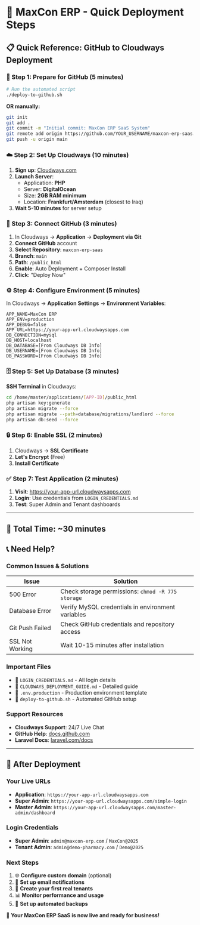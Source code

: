 # 🚀 MaxCon ERP - Quick Deployment Steps

## 📋 **Quick Reference: GitHub to Cloudways Deployment**

### **🔧 Step 1: Prepare for GitHub (5 minutes)**
```bash
# Run the automated script
./deploy-to-github.sh
```
**OR manually:**
```bash
git init
git add .
git commit -m "Initial commit: MaxCon ERP SaaS System"
git remote add origin https://github.com/YOUR_USERNAME/maxcon-erp-saas.git
git push -u origin main
```

### **☁️ Step 2: Set Up Cloudways (10 minutes)**
1. **Sign up**: [Cloudways.com](https://www.cloudways.com)
2. **Launch Server**:
   - Application: **PHP**
   - Server: **DigitalOcean**
   - Size: **2GB RAM minimum**
   - Location: **Frankfurt/Amsterdam** (closest to Iraq)
3. **Wait 5-10 minutes** for server setup

### **🔗 Step 3: Connect GitHub (3 minutes)**
1. In Cloudways → **Application** → **Deployment via Git**
2. **Connect GitHub** account
3. **Select Repository**: `maxcon-erp-saas`
4. **Branch**: `main`
5. **Path**: `/public_html`
6. **Enable**: Auto Deployment + Composer Install
7. **Click**: "Deploy Now"

### **⚙️ Step 4: Configure Environment (5 minutes)**
In Cloudways → **Application Settings** → **Environment Variables**:

```env
APP_NAME=MaxCon ERP
APP_ENV=production
APP_DEBUG=false
APP_URL=https://your-app-url.cloudwaysapps.com
DB_CONNECTION=mysql
DB_HOST=localhost
DB_DATABASE=[From Cloudways DB Info]
DB_USERNAME=[From Cloudways DB Info]
DB_PASSWORD=[From Cloudways DB Info]
```

### **🗄️ Step 5: Set Up Database (3 minutes)**
**SSH Terminal** in Cloudways:
```bash
cd /home/master/applications/[APP-ID]/public_html
php artisan key:generate
php artisan migrate --force
php artisan migrate --path=database/migrations/landlord --force
php artisan db:seed --force
```

### **🔒 Step 6: Enable SSL (2 minutes)**
1. Cloudways → **SSL Certificate**
2. **Let's Encrypt** (Free)
3. **Install Certificate**

### **✅ Step 7: Test Application (2 minutes)**
1. **Visit**: https://your-app-url.cloudwaysapps.com
2. **Login**: Use credentials from `LOGIN_CREDENTIALS.md`
3. **Test**: Super Admin and Tenant dashboards

---

## 🎯 **Total Time: ~30 minutes**

## 📞 **Need Help?**

### **Common Issues & Solutions**
| Issue | Solution |
|-------|----------|
| 500 Error | Check storage permissions: `chmod -R 775 storage` |
| Database Error | Verify MySQL credentials in environment variables |
| Git Push Failed | Check GitHub credentials and repository access |
| SSL Not Working | Wait 10-15 minutes after installation |

### **Important Files**
- 📄 `LOGIN_CREDENTIALS.md` - All login details
- 📄 `CLOUDWAYS_DEPLOYMENT_GUIDE.md` - Detailed guide
- 📄 `.env.production` - Production environment template
- 🔧 `deploy-to-github.sh` - Automated GitHub setup

### **Support Resources**
- **Cloudways Support**: 24/7 Live Chat
- **GitHub Help**: [docs.github.com](https://docs.github.com)
- **Laravel Docs**: [laravel.com/docs](https://laravel.com/docs)

---

## 🎉 **After Deployment**

### **Your Live URLs**
- **Application**: `https://your-app-url.cloudwaysapps.com`
- **Super Admin**: `https://your-app-url.cloudwaysapps.com/simple-login`
- **Master Admin**: `https://your-app-url.cloudwaysapps.com/master-admin/dashboard`

### **Login Credentials**
- **Super Admin**: `admin@maxcon-erp.com` / `MaxCon@2025`
- **Tenant Admin**: `admin@demo-pharmacy.com` / `Demo@2025`

### **Next Steps**
1. 🌐 **Configure custom domain** (optional)
2. 📧 **Set up email notifications**
3. 👥 **Create your first real tenants**
4. 📊 **Monitor performance and usage**
5. 🔄 **Set up automated backups**

**🚀 Your MaxCon ERP SaaS is now live and ready for business!**
